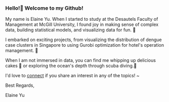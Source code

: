 ### Hello!👋 Welcome to my Github! ###

My name is Elaine Yu. When I started to study at the Desautels Faculty of Management at McGill University, I found joy in making sense of complex data, building statistical models, and visualizing data for fun.  :paperclip:

I embarked on exciting projects, from visualizing the distribution of dengue case clusters in Singapore to using Gurobi optimization for hotel's operation management. :book:

When I am not immersed in data, you can find me whipping up delicious cakes :cake: or exploring the ocean's depth through scuba diving.:whale:

I'd love to [connect](www.linkedin.com/in/elaineyu0) if you share an interest in any of the topics! ~

Best Regards,

Elaine Yu

<!--
**yuelann/yuelann** is a ✨ _special_ ✨ repository because its `README.md` (this file) appears on your GitHub profile.

Here are some ideas to get you started:

- 🔭 I’m currently working on ...
- 🌱 I’m currently learning ...
- 👯 I’m looking to collaborate on ...
- 🤔 I’m looking for help with ...
- 💬 Ask me about ...
- 📫 How to reach me: ...
- 😄 Pronouns: ...
- ⚡ Fun fact: ...
-->

